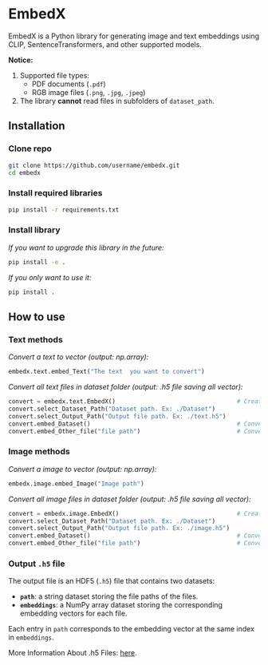 # EmbedX
EmbedX is a Python library for generating image and text embeddings using CLIP, SentenceTransformers, and other supported models.

**Notice:**  
1. Supported file types:  
   - PDF documents (`.pdf`)  
   - RGB image files (`.png`, `.jpg`, `.jpeg`)  
2. The library **cannot** read files in subfolders of `dataset_path`.

## Installation

### Clone repo
 
```bash
git clone https://github.com/username/embedx.git
cd embedx
```

### Install required libraries

```bash
pip install -r requirements.txt
```

### Install library

*If you want to upgrade this library in the future:*

```bash
pip install -e .
```

*If you only want to use it:*

```bash
pip install .
```
## How to use

### Text methods

*Convert a text to vector (output: np.array):*

```python
embedx.text.embed_Text("The text  you want to convert")
```

*Convert all text files in dataset folder (output: .h5 file saving all vector):*
```python
convert = embedx.text.EmbedX()                                  # Create a object to convert
convert.select_Dataset_Path("Dataset path. Ex: ./Dataset")
convert.select_Output_Path("Output file path. Ex: ./text.h5")
convert.embed_Dataset()                                         # Convert all files in dataset to output file
convert.embed_Other_file("file path")                           # Convert file in other directory and add the vector to the end of output file
```

### Image methods

*Convert a image to vector (output: np.array):*

```python
embedx.image.embed_Image("Image path")
```

*Convert all image files in dataset folder (output: .h5 file saving all vector):*
```python
convert = embedx.image.EmbedX()                                 # Create a object to convert
convert.select_Dataset_Path("Dataset path. Ex: ./Dataset")
convert.select_Output_Path("Output file path. Ex: ./image.h5")
convert.embed_Dataset()                                         # Convert all files in dataset to output file
convert.embed_Other_file("file path")                           # Convert file in other directory and add the vector to the end of output file
```

### Output `.h5` file

The output file is an HDF5 (`.h5`) file that contains two datasets:

- **`path`**: a string dataset storing the file paths of the files.  
- **`embeddings`**: a NumPy array dataset storing the corresponding embedding vectors for each file.  

Each entry in `path` corresponds to the embedding vector at the same index in `embeddings`.

More Information About .h5 Files: [here](https://www.neonscience.org/resources/learning-hub/tutorials/about-hdf5).